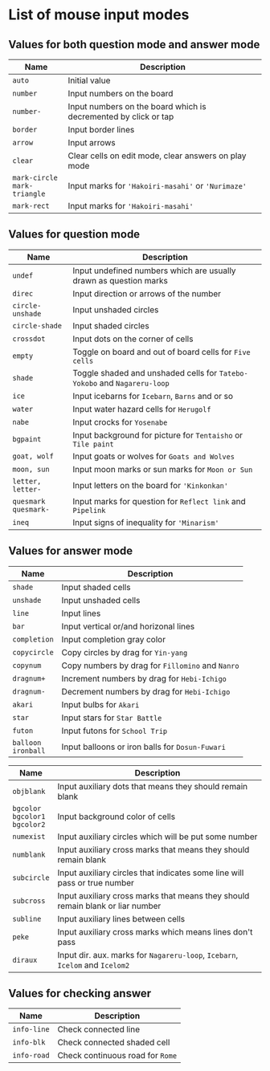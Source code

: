 # List of mouse input modes

## Values for both question mode and answer mode

|Name|Description|
|---|---|
|`auto`|Initial value|
|`number`|Input numbers on the board|
|`number-`|Input numbers on the board which is decremented by click or tap|
|`border`|Input border lines|
|`arrow`|Input arrows|
|`clear`|Clear cells on edit mode, clear answers on play mode|
|`mark-circle`<br>`mark-triangle`|Input marks for `'Hakoiri-masahi'` or `'Nurimaze'`|
|`mark-rect`|Input marks for `'Hakoiri-masahi'`|

## Values for question mode

|Name|Description|
|---|---|
|`undef`|Input undefined numbers which are usually drawn as question marks|
|`direc`|Input direction or arrows of the number|
|`circle-unshade`|Input unshaded circles|
|`circle-shade`|Input shaded circles|
|`crossdot`|Input dots on the corner of cells|
|`empty`|Toggle on board and out of board cells for `Five cells`|
|`shade`|Toggle shaded and unshaded cells for `Tatebo-Yokobo` and `Nagareru-loop`|
|`ice`|Input icebarns for `Icebarn`, `Barns` and or so|
|`water`|Input water hazard cells for `Herugolf`|
|`nabe`|Input crocks for `Yosenabe`|
|`bgpaint`|Input background for picture for `Tentaisho` or `Tile paint`|
|`goat, wolf`|Input goats or wolves for `Goats and Wolves`|
|`moon, sun`|Input moon marks or sun marks for `Moon or Sun`|
|`letter, letter-`|Input letters on the board for `'Kinkonkan'`|
|`quesmark`<br>`quesmark-`|Input marks for question for `Reflect link` and `Pipelink`|
|`ineq`|Input signs of inequality for `'Minarism'`|

## Values for answer mode

|Name|Description|
|---|---|
|`shade`|Input shaded cells|
|`unshade`|Input unshaded cells|
|`line`|Input lines|
|`bar`|Input vertical or/and horizonal lines|
|`completion`|Input completion gray color|
|`copycircle`|Copy circles by drag for `Yin-yang`|
|`copynum`|Copy numbers by drag for `Fillomino` and `Nanro`|
|`dragnum+`|Increment numbers by drag for `Hebi-Ichigo`|
|`dragnum-`|Decrement numbers by drag for `Hebi-Ichigo`|
|`akari`|Input bulbs for `Akari`|
|`star`|Input stars for `Star Battle`|
|`futon`|Input futons for `School Trip`|
|`balloon`<br>`ironball`|Input balloons or iron balls for `Dosun-Fuwari`|

|Name|Description|
|---|---|
|`objblank`|Input auxiliary dots that means they should remain blank|
|`bgcolor`<br>`bgcolor1`<br>`bgcolor2`|Input background color of cells|
|`numexist`|Input auxiliary circles which will be put some number|
|`numblank`|Input auxiliary cross marks that means they should remain blank|
|`subcircle`|Input auxiliary circles that indicates some line will pass or true number|
|`subcross`|Input auxiliary cross marks that means they should remain blank or liar number|
|`subline`|Input auxiliary lines between cells|
|`peke`|Input auxiliary cross marks which means lines don't pass|
|`diraux`|Input dir. aux. marks for `Nagareru-loop`, `Icebarn`, `Icelom` and `Icelom2`|

## Values for checking answer

|Name|Description|
|---|---|
|`info-line`|Check connected line|
|`info-blk`|Check connected shaded cell|
|`info-road`|Check continuous road for `Rome`|
